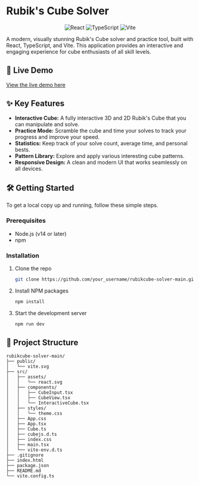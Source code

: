 # Rubik's Cube Solver

<p align="center">
  <img src="https://img.shields.io/badge/React-20232A?style=for-the-badge&logo=react&logoColor=61DAFB" alt="React">
  <img src="https://img.shields.io/badge/TypeScript-007ACC?style=for-the-badge&logo=typescript&logoColor=white" alt="TypeScript">
  <img src="https://img.shields.io/badge/Vite-646CFF?style=for-the-badge&logo=vite&logoColor=white" alt="Vite">
</p>

A modern, visually stunning Rubik's Cube solver and practice tool, built with React, TypeScript, and Vite. This application provides an interactive and engaging experience for cube enthusiasts of all skill levels.

## 🚀 Live Demo

[View the live demo here](https://rubikcube-solver.vercel.app/)

## ✨ Key Features

*   **Interactive Cube:** A fully interactive 3D and 2D Rubik's Cube that you can manipulate and solve.
*   **Practice Mode:** Scramble the cube and time your solves to track your progress and improve your speed.
*   **Statistics:** Keep track of your solve count, average time, and personal bests.
*   **Pattern Library:** Explore and apply various interesting cube patterns.
*   **Responsive Design:** A clean and modern UI that works seamlessly on all devices.

## 🛠️ Getting Started

To get a local copy up and running, follow these simple steps.

### Prerequisites

*   Node.js (v14 or later)
*   npm

### Installation

1.  Clone the repo
    ```sh
    git clone https://github.com/your_username/rubikcube-solver-main.git
    ```
2.  Install NPM packages
    ```sh
    npm install
    ```
3.  Start the development server
    ```sh
    npm run dev
    ```

## 📂 Project Structure

```
rubikcube-solver-main/
├── public/
│   └── vite.svg
├── src/
│   ├── assets/
│   │   └── react.svg
│   ├── components/
│   │   ├── CubeInput.tsx
│   │   ├── CubeView.tsx
│   │   └── InteractiveCube.tsx
│   ├── styles/
│   │   └── theme.css
│   ├── App.css
│   ├── App.tsx
│   ├── Cube.ts
│   ├── cubejs.d.ts
│   ├── index.css
│   ├── main.tsx
│   └── vite-env.d.ts
├── .gitignore
├── index.html
├── package.json
├── README.md
└── vite.config.ts
